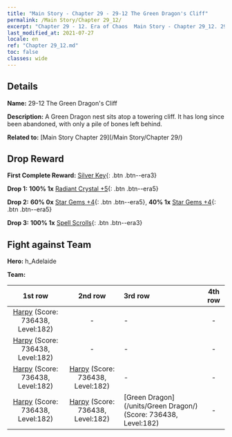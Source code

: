 ```yaml
---
title: "Main Story - Chapter 29 - 29-12 The Green Dragon's Cliff"
permalink: /Main Story/Chapter 29_12/
excerpt: "Chapter 29 - 12. Era of Chaos  Main Story - Chapter 29_12. 29-12 The Green Dragon's Cliff"
last_modified_at: 2021-07-27
locale: en
ref: "Chapter 29_12.md"
toc: false
classes: wide
---
```


## Details

 **Name:** 29-12 The Green Dragon's Cliff

 **Description:** A Green Dragon nest sits atop a towering cliff. It has long since been abandoned, with only a pile of bones left behind.

 **Related to:** [Main Story Chapter 29](/Main Story/Chapter 29/)

## Drop Reward

 **First Complete Reward:** [Silver Key](/Items/con_693/){: .btn .btn--era3}

 **Drop 1:** **100% 1x** [Radiant Crystal +5](/Items/mat_101/){: .btn .btn--era5}

 **Drop 2:** **60% 0x** [Star Gems +4](/Items/mat_93/){: .btn .btn--era5}, **40% 1x** [Star Gems +4](/Items/mat_93/){: .btn .btn--era5}

 **Drop 3:** **100% 1x** [Spell Scrolls](/Items/con_694/){: .btn .btn--era3}


## Fight against Team
 **Hero:** h_Adelaide

 **Team:**


  | 1st row | 2nd row | 3rd row | 4th row |
  |:----:|:----:|:----|:----:|
  | [Harpy](/units/Harpy/) (Score: 736438, Level:182)  | - | - | - |
  | [Harpy](/units/Harpy/) (Score: 736438, Level:182)  | - | - | - |
  | [Harpy](/units/Harpy/) (Score: 736438, Level:182)  | [Harpy](/units/Harpy/) (Score: 736438, Level:182)  | - | - |
  | [Harpy](/units/Harpy/) (Score: 736438, Level:182)  | [Harpy](/units/Harpy/) (Score: 736438, Level:182)  | [Green Dragon](/units/Green Dragon/) (Score: 736438, Level:182)  | - |


